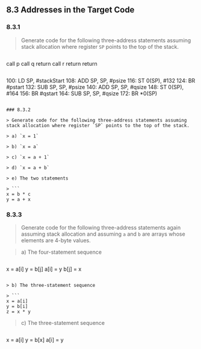 ## 8.3 Addresses in the Target Code

### 8.3.1

> Generate code for the following three-address statements assuming stack allocation where register `SP` points to the top of the stack.

> ```
call p
call q
return
call r
return
return
```

```
100: LD  SP, #stackStart
108: ADD SP, SP, #psize
116: ST  0(SP), #132
124: BR  #pstart
132: SUB SP, SP, #psize
140: ADD SP, SP, #qsize
148: ST  0(SP), #164
156: BR  #qstart
164: SUB SP, SP, #qsize
172: BR  *0(SP)
```

### 8.3.2

> Generate code for the following three-address statements assuming stack allocation where register `SP` points to the top of the stack.

> a) `x = 1`

> b) `x = a`

> c) `x = a + 1`

> d) `x = a + b`

> e) The two statements

> ```
x = b * c
y = a + x
```

### 8.3.3

> Generate code for the following three-address statements again assuming stack allocation and assuming `a` and `b` are arrays whose elements are 4-byte values.

> a) The four-statement sequence

> ```
x = a[i]
y = b[j]
a[i] = y
b[j] = x
```

> b) The three-statement sequence

> ```
x = a[i]
y = b[i]
z = x * y
```

> c) The three-statement sequence

> ```
x = a[i]
y = b[x]
a[i] = y
```
